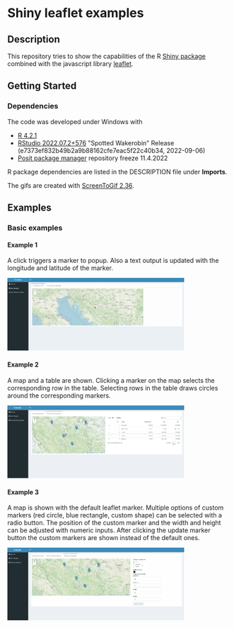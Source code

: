 # Shiny leaflet examples

## Description

This repository tries to show the capabilities of the R [Shiny package](https://shiny.rstudio.com/) combined with the javascript library [leaflet](https://leafletjs.com/).

## Getting Started 

### Dependencies

The code was developed under Windows with 

- [R 4.2.1](https://www.r-project.org/)
- [RStudio 2022.07.2+576](https://posit.co/downloads/) "Spotted Wakerobin" Release (e7373ef832b49b2a9b88162cfe7eac5f22c40b34, 2022-09-06) 
- [Posit package manager](https://packagemanager.posit.co/cran/2022-11-04+pzBGwG7v) repository freeze 11.4.2022

R package dependencies are listed in the DESCRIPTION file under **Imports**.

The gifs are created with [ScreenToGif 2.36](https://www.screentogif.com/).

## Examples

### Basic examples

#### Example 1 

A click triggers a marker to popup. Also a text output is updated with the longitude and latitude of the marker.

<img src="www/gif/example1.gif" width="400">

#### Example 2

A map and a table are shown. Clicking a marker on the map selects the corresponding row in the table. Selecting rows in the table draws circles around the corresponding markers.

<img src="www/gif/example2.gif" width="400">

#### Example 3

A map is shown with the default leaflet marker. Multiple options of custom markers (red circle, blue rectangle, custom shape) can be selected with a radio button. The position of the custom marker and the width and height can be adjusted with numeric inputs. After clicking the update marker button the custom markers are shown instead of the default ones.

<img src="www/gif/example3.gif" width="400">
